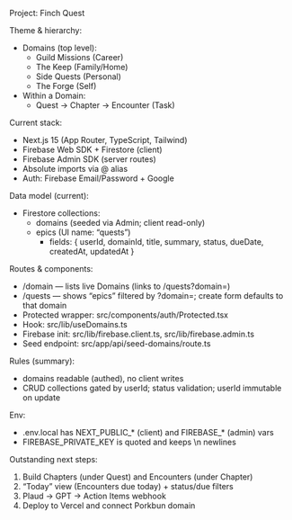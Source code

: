 Project: Finch Quest

Theme & hierarchy:
- Domains (top level):
  - Guild Missions (Career)
  - The Keep (Family/Home)
  - Side Quests (Personal)
  - The Forge (Self)
- Within a Domain:
  - Quest → Chapter → Encounter (Task)

Current stack:
- Next.js 15 (App Router, TypeScript, Tailwind)
- Firebase Web SDK + Firestore (client)
- Firebase Admin SDK (server routes)
- Absolute imports via @ alias
- Auth: Firebase Email/Password + Google

Data model (current):
- Firestore collections:
  - domains (seeded via Admin; client read-only)
  - epics (UI name: “quests”)
    - fields: { userId, domainId, title, summary, status, dueDate, createdAt, updatedAt }

Routes & components:
- /domain — lists live Domains (links to /quests?domain=<id>)
- /quests — shows “epics” filtered by ?domain=; create form defaults to that domain
- Protected wrapper: src/components/auth/Protected.tsx
- Hook: src/lib/useDomains.ts
- Firebase init: src/lib/firebase.client.ts, src/lib/firebase.admin.ts
- Seed endpoint: src/app/api/seed-domains/route.ts

Rules (summary):
- domains readable (authed), no client writes
- CRUD collections gated by userId; status validation; userId immutable on update

Env:
- .env.local has NEXT_PUBLIC_* (client) and FIREBASE_* (admin) vars
- FIREBASE_PRIVATE_KEY is quoted and keeps \n newlines

Outstanding next steps:
1) Build Chapters (under Quest) and Encounters (under Chapter)
2) “Today” view (Encounters due today) + status/due filters
3) Plaud → GPT → Action Items webhook
4) Deploy to Vercel and connect Porkbun domain
